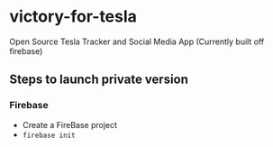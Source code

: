 # victory-for-tesla
Open Source Tesla Tracker and Social Media App (Currently built off firebase)



## Steps to launch private version

### Firebase
- Create a FireBase project
- `firebase init`
